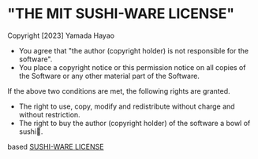 # "THE MIT SUSHI-WARE LICENSE"

Copyright [2023] Yamada Hayao

- You agree that "the author (copyright holder) is not responsible for the software".
- You place a copyright notice or this permission notice on all copies of the Software or any other material part of the Software.

If the above two conditions are met, the following rights are granted.

- The right to use, copy, modify and redistribute without charge and without restriction.
- The right to buy the author (copyright holder) of the software a bowl of sushi🍣.

based [SUSHI-WARE LICENSE](https://github.com/MakeNowJust/sushi-ware)
